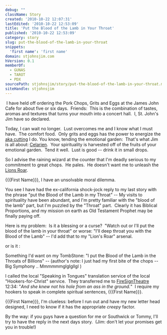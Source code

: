 ```yaml
---
debug: ""
className: Story
created: '2010-10-22 12:07:31'
lastEdited: '2010-10-22 12:53:09'
title: 'Put the Blood of the Lamb in Your Throat'
published: '2010-10-22 12:53:09'
category: story
slug: put-the-blood-of-the-lamb-in-your-throat
snippets:
  'first name': 'first name'
domain: stjohnsjim.com
hVersion: 0.1
memberOf:
  - GUNAS
  - TAROT
  - PDX
sourcePath: stjohnsjim/story/put-the-blood-of-the-lamb-in-your-throat.md
siteHandle: stjohnsjim
---
```

&nbsp;I have held off ordering the Pork Chops, Grits and Eggs at the James John Cafe for about five or six days.&nbsp; Friends:&nbsp; This is the combination of tastes, aromas and textures that turns your mouth into a concert hall.&nbsp; I, St. John's Jim have so declared.

Today, I can wait no longer.&nbsp; Lust overcomes me and I know what I must have.&nbsp; The comfort food.&nbsp; Only grits and eggs has the power to energize the [aka cutting][0] I do. You know, tending the emotional garden:&nbsp; That's what Jim is all about: [Celarien][1].&nbsp; Your spirituality is harvested off of the fruits of your emotional garden.&nbsp; Tend it well.&nbsp; Lust is good -- drink it in small drops.

So I advise the raining wizard at the counter that I'm deadly serious to my commitment to great chops.&nbsp; He pales.&nbsp; He doesn't want me to unleash the [Lions Roar][2].

{{{First Name}}}, I have an unsolvable moral dilemma.

You see I have had the ex-california shock-jock reply to my last story with the phrase &quot;put the Blood of the Lamb in my Throat&quot; -- My visits to spirituality have been abundant, and I'm pretty familiar with the &quot;blood of the lamb&quot; part, but I'm puzzled by the &quot;Throat&quot; part.&nbsp; Clearly it has Biblical Proportions, and my mission on earth as Old Testament Prophet may be finally paying off.

Here is my problem:&nbsp; Is it a blessing or a curse?&nbsp; &quot;Watch out or I'll put the blood of the lamb in your throat&quot; or worse: &quot;I'll deep throat you with the Blood of the Lamb&quot;&nbsp;-- I'd add that to my &quot;Lion's Roar&quot; arsenal.

or is it :

Something I'd want on my TombStone: &quot;I put the Blood of the Lamb in the Throats of Billions&quot; -- (author's note: I just had my first bite of the chops -- Big Symphony .. Mmmmmmglglgllgl )

I called the local &quot;Speaking in Tongues&quot; translation service of the local &quot;Hookers-for-Christ&quot; service.&nbsp; They transferred me to [FireSignTheatre][3] 12:34: &quot;_And she knew not his hole from an ass in the ground._&quot;&nbsp; I require my hookers to speak in complete spiritual sentences, {{{First Name}}}.

{{{First Name}}}, I'm clueless: before I run out and have my new letter head designed, I need to know if it has the appropriate _creepy_ factor.&nbsp;

By the way: if you guys have a question for me or Southwick or Tommy, I'll try to have the reply in the next days story.&nbsp; (Jim: don't let your promises get you in trouble!)



[0]: http://en.wikipedia.org/wiki/Ho'oponopono
[1]: http://celarien.com
[2]: http://en.wikipedia.org/wiki/Kung_Fu_Hustle
[3]: http://www.firesigntheatre.com/